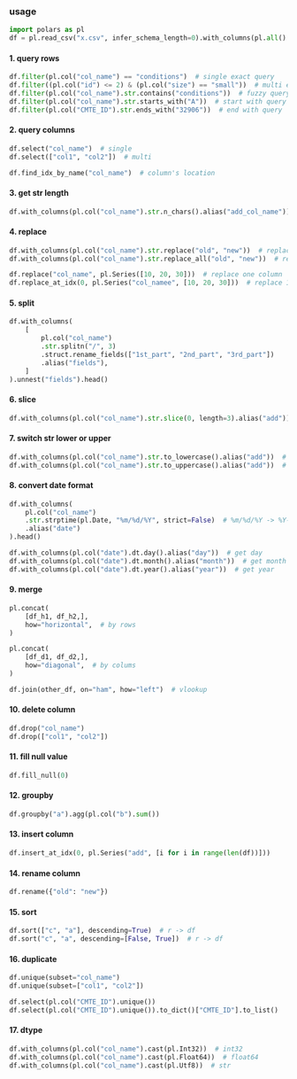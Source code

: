 ### usage

```python
import polars as pl
df = pl.read_csv("x.csv", infer_schema_length=0).with_columns(pl.all().cast(pl.Utf8, strict=False))
```

#### 1. query rows

```python
df.filter(pl.col("col_name") == "conditions")  # single exact query
df.filter((pl.col("id") <= 2) & (pl.col("size") == "small"))  # multi exact query
df.filter(pl.col("col_name").str.contains("conditions"))  # fuzzy query
df.filter(pl.col("col_name").str.starts_with("A"))  # start with query
df.filter(pl.col("CMTE_ID").str.ends_with("32906"))  # end with query
```

#### 2. query columns

```python
df.select("col_name")  # single
df.select(["col1", "col2"])  # multi

df.find_idx_by_name("col_name")  # column's location
```

#### 3. get str length

```python
df.with_columns(pl.col("col_name").str.n_chars().alias("add_col_name"))  # 
```

#### 4. replace

```python
df.with_columns(pl.col("col_name").str.replace("old", "new"))  # replace first match
df.with_columns(pl.col("col_name").str.replace_all("old", "new"))  # replace all match

df.replace("col_name", pl.Series([10, 20, 30]))  # replace one column
df.replace_at_idx(0, pl.Series("col_namee", [10, 20, 30]))  # replace 1st column
```

#### 5. split

```python
df.with_columns(
    [
        pl.col("col_name")
        .str.splitn("/", 3)
        .struct.rename_fields(["1st_part", "2nd_part", "3rd_part"])
        .alias("fields"),
    ]
).unnest("fields").head()
```

#### 6. slice

```python
df.with_columns(pl.col("col_name").str.slice(0, length=3).alias("add"))  # str[0:3]
```

#### 7. switch str lower or upper

```python
df.with_columns(pl.col("col_name").str.to_lowercase().alias("add"))  # to lower
df.with_columns(pl.col("col_name").str.to_uppercase().alias("add"))  # to upper
```

#### 8. convert date format

```python
df.with_columns(
    pl.col("col_name")
    .str.strptime(pl.Date, "%m/%d/%Y", strict=False)  # %m/%d/%Y -> %Y-%m-%d
    .alias("date")
).head()

df.with_columns(pl.col("date").dt.day().alias("day"))  # get day
df.with_columns(pl.col("date").dt.month().alias("month"))  # get month
df.with_columns(pl.col("date").dt.year().alias("year"))  # get year
```

#### 9. merge

```python
pl.concat(
    [df_h1, df_h2,], 
    how="horizontal",  # by rows
)

pl.concat(
    [df_d1, df_d2,], 
    how="diagonal",  # by colums
)

df.join(other_df, on="ham", how="left")  # vlookup
```

#### 10. delete column

```python
df.drop("col_name")
df.drop(["col1", "col2"])
```

#### 11. fill null value

```python
df.fill_null(0)
```

#### 12. groupby

```python
df.groupby("a").agg(pl.col("b").sum())
```

#### 13. insert column

```python
df.insert_at_idx(0, pl.Series("add", [i for i in range(len(df))]))
```

#### 14. rename column

```python
df.rename({"old": "new"})
```

#### 15. sort

```python
df.sort(["c", "a"], descending=True)  # r -> df
df.sort("c", "a", descending=[False, True])  # r -> df
```

#### 16. duplicate

```python
df.unique(subset="col_name")
df.unique(subset=["col1", "col2"])

df.select(pl.col("CMTE_ID").unique())
df.select(pl.col("CMTE_ID").unique()).to_dict()["CMTE_ID"].to_list()
```

#### 17. dtype

```python
df.with_columns(pl.col("col_name").cast(pl.Int32))  # int32
df.with_columns(pl.col("col_name").cast(pl.Float64))  # float64
df.with_columns(pl.col("col_name").cast(pl.Utf8))  # str
```

